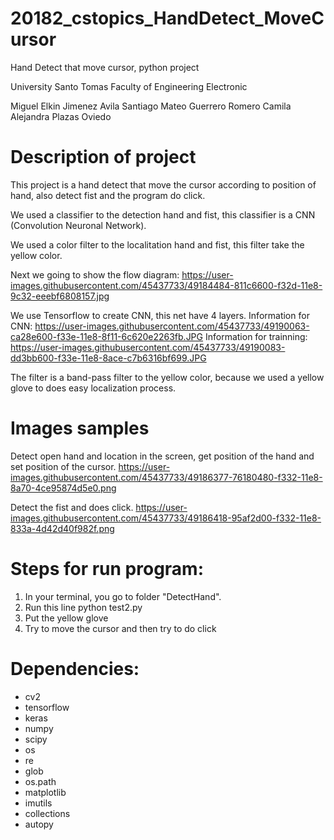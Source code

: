 # 20182_cstopics_HandDetect_MoveCursor
Hand Detect that move cursor, python project 

University Santo Tomas
Faculty of Engineering Electronic

Miguel Elkin Jimenez Avila 
Santiago Mateo Guerrero Romero
Camila Alejandra Plazas Oviedo


# Description of project
This project is a hand detect that move the cursor according to position of hand, also detect fist and the program do click.

We used a classifier to the detection hand and fist, this classifier is a CNN (Convolution Neuronal Network).

We used a color filter to the localitation hand and fist, this filter take the yellow color. 

Next we going to show the flow diagram:
https://user-images.githubusercontent.com/45437733/49184484-811c6600-f32d-11e8-9c32-eeebf6808157.jpg

We use Tensorflow to create CNN, this net have 4 layers. Information for CNN:
https://user-images.githubusercontent.com/45437733/49190063-ca28e600-f33e-11e8-8f11-6c620e2263fb.JPG
Information for trainning:  
https://user-images.githubusercontent.com/45437733/49190083-dd3bb600-f33e-11e8-8ace-c7b6316bf699.JPG

The filter is a band-pass filter to the yellow color, because we used a yellow glove to does easy localization process.

# Images samples
Detect open hand and location in the screen, get position of the hand and set position of the cursor.
https://user-images.githubusercontent.com/45437733/49186377-76180480-f332-11e8-8a70-4ce95874d5e0.png

Detect the fist and does click.
https://user-images.githubusercontent.com/45437733/49186418-95af2d00-f332-11e8-833a-4d42d40f982f.png

# Steps for run program:

1. In your terminal, you go to folder "DetectHand".
2. Run this line python test2.py
3. Put the yellow glove 
4. Try to move the cursor and then try to do click 

# Dependencies:

- cv2
- tensorflow
- keras
- numpy
- scipy 
- os
- re
- glob
- os.path
- matplotlib
- imutils
- collections
- autopy

